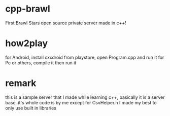 # cpp-brawl
First Brawl Stars open source private server made in c++! 
# how2play
for Android, install cxxdroid from playstore, open Program.cpp and run it
for Pc or others, compile it then run it
# remark
this is a sample server that I made while learning c++, basically it is a server base.
it's whole code is by me except for CsvHelper.h
I made my best to only use built in libraries
